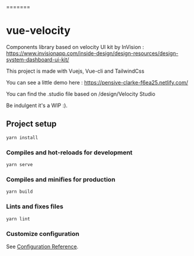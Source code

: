 =======
# vue-velocity
Components library based on velocity UI kit by InVision : https://www.invisionapp.com/inside-design/design-resources/design-system-dashboard-ui-kit/

This project is made with Vuejs, Vue-cli and TailwindCss

You can see a little demo here : https://pensive-clarke-f6ea25.netlify.com/

You can find the .studio file based on /design/Velocity Studio

Be indulgent it's a WIP :).

## Project setup
```
yarn install
```

### Compiles and hot-reloads for development
```
yarn serve
```

### Compiles and minifies for production
```
yarn build
```

### Lints and fixes files
```
yarn lint
```

### Customize configuration
See [Configuration Reference](https://cli.vuejs.org/config/).
